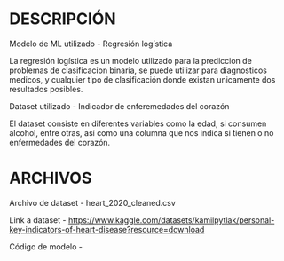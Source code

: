 # DESCRIPCIÓN

Modelo de ML utilizado - Regresión logística 

La regresión logística es un modelo utilizado para la prediccion de problemas de clasificacion binaria, se puede utilizar para diagnosticos medicos, y cualquier tipo de clasificación donde existan unicamente dos resultados posibles.

Dataset utilizado - Indicador de enferemedades del corazón

El dataset consiste en diferentes variables como la edad, si consumen alcohol, entre otras, así como una columna que nos indica si tienen o no enfermedades del corazón.

# ARCHIVOS 
Archivo de dataset - heart_2020_cleaned.csv

Link a dataset - https://www.kaggle.com/datasets/kamilpytlak/personal-key-indicators-of-heart-disease?resource=download 

Código de modelo - 
